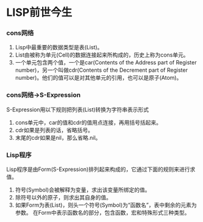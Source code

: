 LISP前世今生
===========

### cons网络
1. Lisp中最重要的数据类型是表(List)。
2. List由被称为单元(Cell)的数据连接起来所构成的，历史上称为cons单元。
3. 一个单元包含两个值，一个是car(Contents of the Address part of Register number)，另一个叫做cdr(Contents of the Decrement part of Register number)。他们的值可以是对其他单元的引用，也可以是原子(Atom)。

### cons网络->S-Expression
S-Expression用以下规则把列表(List)转换为字符串表示形式
1. cons单元中，car的值和cdr的值用点连接，再用括号括起来。
2. cdr如果是列表的话，省略括号。
3. 末尾的cdr如果是nil，那么省略.nil。

### Lisp程序
Lisp程序是由Form(S-Expression)排列起来构成的，它通过下面的规则来进行求值。
1. 符号(Symbol)会被解释为变量，求出该变量所绑定的值。
2. 除符号以外的原子，则求出其自身的值。
3. 如果Form为表(List)，则头一个符号(Symbol)为“函数名”，表中剩余的元素为参数。
在Form中表示函数名的部分，包含函数，宏和特殊形式三种类型。





